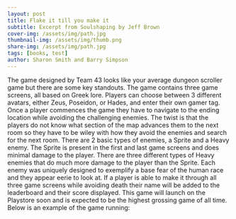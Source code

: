```yaml
---
layout: post
title: Flake it till you make it
subtitle: Excerpt from Soulshaping by Jeff Brown
cover-img: /assets/img/path.jpg
thumbnail-img: /assets/img/thumb.png
share-img: /assets/img/path.jpg
tags: [books, test]
author: Sharon Smith and Barry Simpson
---
```



The game designed by Team 43 looks like your average dungeon scroller game but there are some key standouts. The game contains three game screens, all based on Greek lore. Players can choose between 3 different avatars, either Zeus, Poseidon, or Hades, and enter their own gamer tag. Once a player commences the game they have to navigate to the ending location while avoiding the challenging enemies. The twist is that the players do not know what section of the map advances them to the next room so they have to be wiley with how they avoid the enemies and search for the next room.
There are 2 basic types of enemies, a Sprite and a Heavy enemy. The Sprite is present in the first and last game screens and does minimal damage to the player. There are three different types of Heavy enemies that do much more damage to the player than the Sprite. Each enemy was uniquely designed to exemplify a base fear of the human race and they appear eerie to look at.
If a player is able to make it through all three game screens while avoiding death their name will be added to the leaderboard and their score displayed.
This game will launch on the Playstore soon and is expected to be the highest grossing game of all time.
Below is an example of the game running: 
